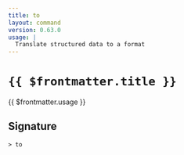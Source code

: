 ```yaml
---
title: to
layout: command
version: 0.63.0
usage: |
  Translate structured data to a format
---
```


# `{{ $frontmatter.title }}`

<div style='white-space: pre-wrap;'>{{ $frontmatter.usage }}</div>

## Signature

```> to ```
